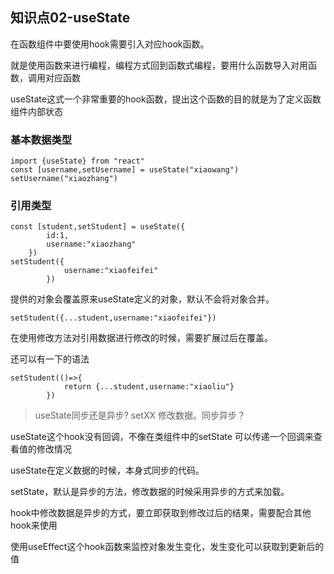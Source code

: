 ## 知识点02-useState

在函数组件中要使用hook需要引入对应hook函数。

就是使用函数来进行编程，编程方式回到函数式编程，要用什么函数导入对用函数，调用对应函数

useState这式一个非常重要的hook函数，提出这个函数的目的就是为了定义函数组件内部状态

### 基本数据类型

```
import {useState} from "react"
const [username,setUsername] = useState("xiaowang")
setUsername("xiaozhang")
```

### 引用类型

```
const [student,setStudent] = useState({
        id:1,
        username:"xiaozhang"
    })
setStudent({
            username:"xiaofeifei"
        })
```

提供的对象会覆盖原来useState定义的对象，默认不会将对象合并。

```
setStudent({...student,username:"xiaofeifei"})
```

在使用修改方法对引用数据进行修改的时候，需要扩展过后在覆盖。

还可以有一下的语法

```
setStudent(()=>{
            return {...student,username:"xiaoliu"}
        })
```

> useState同步还是异步? setXX 修改数据。同步异步？

useState这个hook没有回调，不像在类组件中的setState 可以传递一个回调来查看值的修改情况

useState在定义数据的时候，本身式同步的代码。

setState，默认是异步的方法，修改数据的时候采用异步的方式来加载。

hook中修改数据是异步的方式，要立即获取到修改过后的结果，需要配合其他hook来使用

使用useEffect这个hook函数来监控对象发生变化，发生变化可以获取到更新后的值